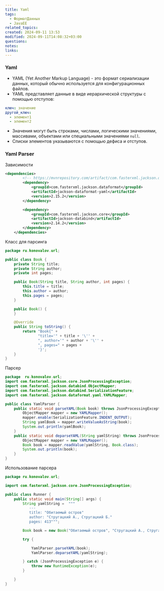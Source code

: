 ```yaml
---
title: Yaml
tags:
  - ФорматДанных
  - JavaEE
related_topics: 
created: 2024-09-11 13:53
modified: 2024-09-11T14:08:32+03:00
questions: 
notes: 
links: 
---
```

### Yaml

- YAML (Yet Another Markup Language) - это формат сериализации данных, который обычно используется для конфигурационных файлов.
- YAML представляет данные в виде иерархической структуры с помощью отступов:

```YAML
ключ: значение
другой_ключ:
  - элемент1
  - элемент2
```

- Значения могут быть строками, числами, логическими значениями, массивами, объектами или специальными значениями `null`.
- Списки элементов указываются с помощью дефиса и отступов.

### Yaml Parser

Зависимости

```XML
<dependencies>
        <!-- https://mvnrepository.com/artifact/com.fasterxml.jackson.dataformat/jackson-dataformat-yaml -->
        <dependency>
            <groupId>com.fasterxml.jackson.dataformat</groupId>
            <artifactId>jackson-dataformat-yaml</artifactId>
            <version>2.15.2</version>
        </dependency>

        <dependency>
            <groupId>com.fasterxml.jackson.core</groupId>
            <artifactId>jackson-databind</artifactId>
            <version>2.14.2</version>
        </dependency>
    </dependencies>
```

Класс для парсинга

```Java
package ru.konovalov.url;

public class Book {
    private String title;
    private String author;
    private int pages;

    public Book(String title, String author, int pages) {
        this.title = title;
        this.author = author;
        this.pages = pages;
    }

    public Book() {
    }

    @Override
    public String toString() {
        return "Book{" +
               "title='" + title + '\'' +
               ", author='" + author + '\'' +
               ", pages=" + pages +
               '}';
    }
}
```

Парсер

```Java
package  ru.konovalov.url;
import com.fasterxml.jackson.core.JsonProcessingException;
import com.fasterxml.jackson.databind.ObjectMapper;
import com.fasterxml.jackson.databind.SerializationFeature;
import com.fasterxml.jackson.dataformat.yaml.YAMLMapper;

public class YamlParser {
    public static void parseYAML(Book book) throws JsonProcessingException {
        ObjectMapper mapper = new YAMLMapper();
        mapper.enable(SerializationFeature.INDENT_OUTPUT);
        String yamlBook = mapper.writeValueAsString(book);
        System.out.println(yamlBook);
    }
    public static void deparseYAML(String yamlString) throws JsonProcessingException {
        ObjectMapper mapper = new YAMLMapper();
        Book book = mapper.readValue(yamlString, Book.class);
        System.out.println(book);
    }
}
```

Использование парсера

```Java
package ru.konovalov.url;

import com.fasterxml.jackson.core.JsonProcessingException;

public class Runner {
    public static void main(String[] args) {
        String yamlString =  """
           ---
           title: "Обитаемый остров"
           author: "Стругацкий А., Стругацкий Б."
           pages: 413""";

        Book book = new Book("Обитаемый остров", "Стругацкий А., Стругацкий Б.", 413);

        try {

            YamlParser.parseYAML(book);
            YamlParser.deparseYAML(yamlString);

        } catch (JsonProcessingException e) {
            throw new RuntimeException(e);
        }

    }
}
```
